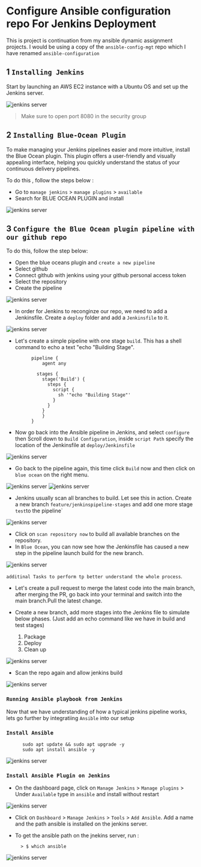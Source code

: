 # Configure Ansible configuration repo For Jenkins Deployment

This is project is continuation from my ansible dynamic assignment projects.
I would be using a copy of the  `ansible-config-mgt` repo which I have renamed `ansible-configuration`


## 1 `Installing Jenkins`

Start by launching an AWS EC2 instance with a Ubuntu OS and set up the Jenkins server.

![jenkins server](./images/1.png)

> Make sure to open port 8080 in the security group

## 2 `Installing Blue-Ocean Plugin`
To make managing your Jenkins pipelines easier and more intuitive, install the Blue Ocean plugin. This plugin offers a user-friendly and visually appealing interface, helping you quickly understand the status of your continuous delivery pipelines.

To do this , follow the steps below :

  - Go to `manage jenkins` > `manage plugins` > `available`
  - Search for BLUE OCEAN PLUGIN  and install

![jenkins server](./images/2.png)

## 3 `Configure the Blue Ocean plugin pipeline with our github repo`

To do this, follow the step below:

  - Open the blue oceans plugin and `create a new pipeline`
  - Select github
  - Connect github with jenkins using your github personal access token
  - Select the repository
  - Create the pipeline

![jenkins server](./images/3.png)

  - In order for Jenkins to reconginze our repo, we need to add a Jenkinsfile. Create a `deploy` folder and add a `Jenkinsfile` to it.

![jenkins server](./images/5.png)

  - Let's create a simple pipeline with one stage `build`. This has a shell command to echo a text "echo "Building Stage".

         
              pipeline {
                  agent any
              
                stages {
                  stage('Build') {
                    steps {
                      script {
                        sh '"echo "Building Stage"'
                      }
                    }
                  }
                  }
              }
       
              
  - Now go back into the Ansible pipeline in Jenkins, and select `configure` then Scroll down to `Build Configuration`, inside `script Path` specify the location of the Jenkinsfile at `deploy/Jenkinsfile`

![jenkins server](./images/6.png)

  - Go back to the pipeline again, this time click `Build` now and then click on `blue ocean` on the right menu.

![jenkins server](./images/7.png)
![jenkins server](./images/8.png)

  - Jenkins usually scan all branches to build. Let see this in action. Create a new branch `feature/jenkinspipeline-stages` and add one more stage `test`to the pipeline`

![jenkins server](./images/10.png)

  - Click on `scan repository now` to build all available branches on the repository.
  - In `Blue Ocean`, you can now see how the Jenkinsfile has caused a new step in the pipeline launch build for the new branch.

![jenkins server](./images/11.png)

`additinal Tasks to perform tp better understand the whole process`.

  - Let's create a pull request to merge the latest code into the main branch, after merging the PR, go back into your terminal and switch into the main branch.Pull the latest change.
  - Create a new branch, add more stages into the Jenkins file to simulate below phases. (Just add an echo command like we have in build and test stages)

       1. Package 
       2. Deploy 
       3. Clean up

![jenkins server](./images/13.png)

   - Scan the repo again and allow jenkins build

![jenkins server](./images/12.png)

### `Running Ansible playbook from Jenkins`

 Now that we have understanding of how a typical jenkins pipeline works, lets go further by integratiing `Ansible` into our setup

### `Install Ansible`

          
          sudo apt update && sudo apt upgrade -y
          sudo apt install ansible -y
          
![jenkins server](./images/14.png)


### `Install Ansible Plugin on Jenkins`

   - On the dashboard page, click on `Manage Jenkins` > `Manage plugins` > Under `Available` type in `ansible` and install without restart

![jenkins server](./images/15.png)

   - Click on `Dashboard` > `Manage Jenkins` > `Tools` > `Add Ansible`. Add a name and the path ansible is installed on the jenkins server.
   - To get the ansible path on the jnekins server, run :

           > $ which ansible

![jenkins server](./images/16.png)






